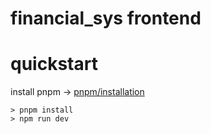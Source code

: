 # financial_sys frontend

# quickstart

install pnpm -> [pnpm/installation](https://pnpm.io/installation)

```shell
> pnpm install
> npm run dev
```